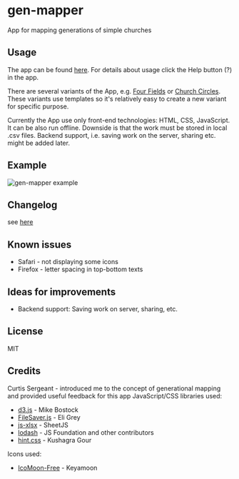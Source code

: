 # gen-mapper
App for mapping generations of simple churches

## Usage
The app can be found [here](https://dvopalecky.github.io/gen-mapper).
For details about usage click the Help button (?) in the app.

There are several variants of the App, e.g. [Four Fields](https://dvopalecky.github.io/gen-mapper/four-fields/index.html) or [Church Circles](https://dvopalecky.github.io/gen-mapper/church-circles/index.html).
These variants use templates so it's relatively easy to create a new variant for specific purpose.

Currently the App use only front-end technologies: HTML, CSS, JavaScript.
It can be also run offline. Downside is that the work must be stored in local .csv files.
Backend support, i.e. saving work on the server, sharing etc. might be added later.

## Example
![gen-mapper example](https://dvopalecky.github.io/gen-mapper/gen-mapper-example1.png)

## Changelog
see [here](changelog.md)

## Known issues
* Safari - not displaying some icons
* Firefox - letter spacing in top-bottom texts

## Ideas for improvements
* Backend support: Saving work on server, sharing, etc.

## License
MIT

## Credits
Curtis Sergeant - introduced me to the concept of generational mapping and provided useful feedback for this app
JavaScript/CSS libraries used:
* [d3.js](https://d3js.org) - Mike Bostock
* [FileSaver.js](https://github.com/eligrey/FileSaver.js) - Eli Grey
* [js-xlsx](https://github.com/SheetJS/js-xlsx) - SheetJS
* [lodash](https://lodash.com) - JS Foundation and other contributors
* [hint.css](https://github.com/chinchang/hint.css/) - Kushagra Gour

Icons used:
* [IcoMoon-Free](https://github.com/Keyamoon/IcoMoon-Free) - Keyamoon

